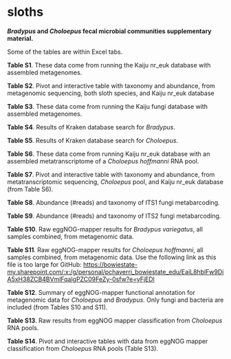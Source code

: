# sloths
**_Bradypus_ and _Choloepus_ fecal microbial communities supplementary material.**

Some of the tables are within Excel tabs.

**Table S1**. These data come from running the Kaiju nr_euk database with assembled metagenomes.

**Table S2**. Pivot and interactive table with taxonomy and abundance, from metagenomic sequencing, both sloth species, and Kaiju nr_euk database

**Table S3**. These data come from running the Kaiju fungi database with assembled metagenomes.

**Table S4**. Results of Kraken database search for <i>Bradypus</i>.

**Table S5**. Results of Kraken database search for <i>Choloepus</i>.

**Table S6**. These data come from running Kaiju nr_euk database with an assembled metatranscriptome of a <i>Choloepus hoffmanni</i> RNA pool.

**Table S7**. Pivot and interactive table with taxonomy and abundance, from metatranscriptomic sequencing, <i>Choloepus</i> pool, and Kaiju nr_euk database (from Table S6).

**Table S8**. Abundance (#reads) and taxonomy of ITS1 fungi metabarcoding.

**Table S9**. Abundance (#reads) and taxonomy of ITS2 fungi metabarcoding.

**Table S10**. Raw eggNOG-mapper results for <i>Bradypus variegatus</i>, all samples combined, from metagenomic data.

**Table S11**. Raw eggNOG-mapper results for <i>Choloepus hoffmanni</i>, all samples combined, from metagenomic data. Use the following link as this file is too large for GitHub: https://bowiestate-my.sharepoint.com/:x:/g/personal/pchaverri_bowiestate_edu/EaiL8hblFw9DiA5xH38ZCB4BVmlFqalgPZC09FeZy-0sfw?e=yFjEDl

**Table S12**. Summary of eggNOG-mapper functional annotation for metagenomic data for <i>Choloepus</i> and <i>Bradypus</i>. Only fungi and bacteria are included (from Tables S10 and S11).

**Table S13**. Raw results from eggNOG mapper classification from <i>Choloepus</i> RNA pools.

**Table S14**. Pivot and interactive tables with data from eggNOG mapper classification from <i>Choloepus</i> RNA pools (Table S13).




